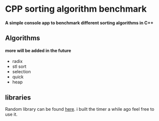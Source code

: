 # CPP sorting algorithm benchmark
#### A simple console app to benchmark different sorting algorithms in C++

## Algorithms
#### more will be added in the future
* radix
* stl sort
* selection
* quick 
* heap 

## libraries 
Random library can be found [here](https://github.com/effolkronium/random).
i built the timer a while ago feel free to use it.

